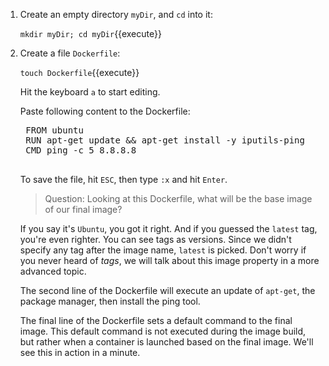 1. Create an empty directory `myDir`, and `cd` into it:

	`mkdir myDir; cd myDir`{{execute}}

2. Create a file `Dockerfile`:
	
	`touch Dockerfile`{{execute}}

	Hit the keyboard `a` to start editing.

	Paste following content to the Dockerfile: 

	<pre class="file" data-filename="Dockerfile" data-target="replace">
	FROM ubuntu
	RUN apt-get update && apt-get install -y iputils-ping 
	CMD ping -c 5 8.8.8.8
	</pre>

	To save the file, hit `ESC`, then type `:x` and hit `Enter`.
	
	> Question: Looking at this Dockerfile, what will be the base image of our final image?
	
	If you say it's `Ubuntu`, you got it right. And if you guessed the `latest` tag, you're even righter. You can see tags as versions. Since we didn't specify any tag after the image name, `latest` is picked. Don't worry if you never heard of *tags*, we will talk about this image property in a more advanced topic.

	The second line of the Dockerfile will execute an update of `apt-get`, the package manager, then install the ping tool.
	
	The final line of the Dockerfile sets a default command to the final image. This default command is not executed during the image build, but rather when a container is launched based on the final image. We'll see this in action in a minute.

